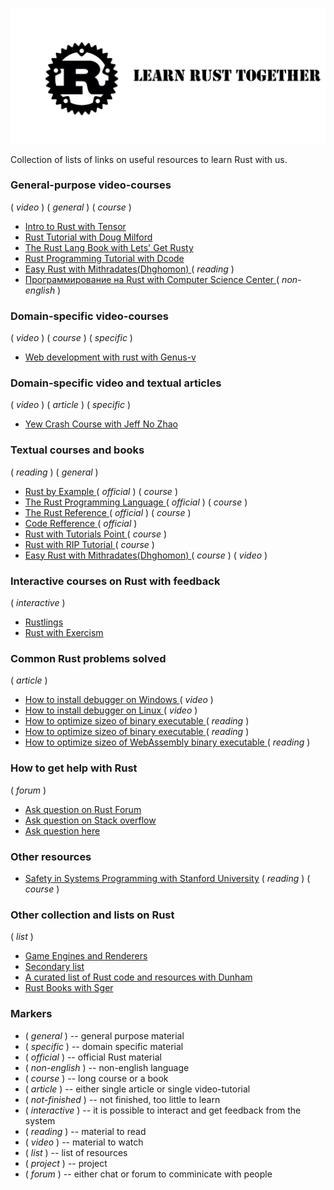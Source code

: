 ![Rust](./doc/image/Logo2.jpg)

Collection of lists of links on useful resources to learn Rust with us.

### General-purpose video-courses

( _video_ ) ( _general_ ) ( _course_ )

- [ Intro to Rust with Tensor ](https://www.youtube.com/playlist?list=PLJbE2Yu2zumDF6BX6_RdPisRVHgzV02NW)
- [ Rust Tutorial with Doug Milford ](https://www.youtube.com/playlist?list=PLLqEtX6ql2EyPAZ1M2_C0GgVd4A-_L4_5)
- [ The Rust Lang Book with Lets' Get Rusty ](https://www.youtube.com/playlist?list=PLai5B987bZ9CoVR-QEIN9foz4QCJ0H2Y8)
- [ Rust Programming Tutorial with Dcode ](https://www.youtube.com/playlist?list=PLVvjrrRCBy2JSHf9tGxGKJ-bYAN_uDCUL)
- [ Easy Rust with Mithradates(Dhghomon) ](https://www.youtube.com/playlist?list=PLfllocyHVgsRwLkTAhG0E-2QxCf-ozBkk)  ( _reading_ )
- [ Программирование на Rust with Computer Science Center ](https://www.youtube.com/playlist?list=PLlb7e2G7aSpTfhiECYNI2EZ1uAluUqE_e) ( _non-english_ )

### Domain-specific video-courses

( _video_ ) ( _course_ ) ( _specific_ )

- [ Web development with rust with Genus-v ](https://www.youtube.com/playlist?list=PLECOtlti4Psr4hXVX5GuSvLKp0-RZjz93)

### Domain-specific video and textual articles

( _video_ ) ( _article_ ) ( _specific_ )

- [ Yew Crash Course with Jeff No Zhao ](https://www.youtube.com/watch?v=lmLiMozWNGA)

### Textual courses and books

( _reading_ ) ( _general_ )

- [ Rust by Example ](https://doc.rust-lang.org/rust-by-example/index.html) ( _official_ ) ( _course_ )
- [ The Rust Programming Language ](https://doc.rust-lang.org/book/ch00-00-introduction.html) ( _official_ ) ( _course_ )
- [ The Rust Reference ](https://doc.rust-lang.org/book/ch00-00-introduction.html) ( _official_ ) ( _course_ )
- [ Code Refference ](https://doc.rust-lang.org/std/index.html) ( _official_ )
- [ Rust with Tutorials Point ](https://www.tutorialspoint.com/rust/index.htm) ( _course_ )
- [ Rust with RIP Tutorial ](https://riptutorial.com/rust) ( _course_ )
- [ Easy Rust with Mithradates(Dhghomon) ](https://github.com/Dhghomon/easy_rust) ( _course_ ) ( _video_ )

### Interactive courses on Rust with feedback

( _interactive_ )

- [ Rustlings ](https://github.com/rust-lang/rustlings)
- [ Rust with Exercism ](https://exercism.io/my/tracks/rust)

### Common Rust problems solved

( _article_ )

- [ How to install debugger on Windows ](https://www.youtube.com/watch?v=f6tizikEMTk) ( _video_ )
- [ How to install debugger on Linux ](https://www.youtube.com/watch?v=rarFePIdNoc) ( _video_ )
- [ How to optimize sizeo of binary executable ](https://github.com/johnthagen/min-sized-rust) ( _reading_ )
- [ How to optimize sizeo of binary executable ](https://users.rust-lang.org/t/size-of-the-executable-binary-file-of-an-application/62160/7) ( _reading_ )
- [ How to optimize sizeo of WebAssembly binary executable ](http://cliffle.com/blog/bare-metal-wasm/#help-i-need-trig-importing-functions-from-javascript) ( _reading_ )

### How to get help with Rust

( _forum_ )

- [Ask question on Rust Forum](https://users.rust-lang.org)
- [Ask question on Stack overflow](https://stackoverflow.com/)
- [Ask question here](https://github.com/Wandalen/LearnRustTogether/issues)

### Other resources

- [Safety in Systems Programming with Stanford University](https://web.stanford.edu/class/cs110l/) ( _reading_ ) ( _course_ )

### Other collection and lists on Rust

( _list_ )

- [Game Engines and Renderers](./GameEnginesAndRenderers.md)
- [Secondary list](./Secondary.md)
- [A curated list of Rust code and resources with Dunham](https://github.com/rust-unofficial/awesome-rust)
- [Rust Books with Sger](https://github.com/sger/RustBooks)

### Markers

- ( _general_ ) -- general purpose material
- ( _specific_ ) -- domain specific material
- ( _official_ ) -- official Rust material
- ( _non-english_ ) -- non-english language
- ( _course_ ) -- long course or a book
- ( _article_ ) -- either single article or single video-tutorial
- ( _not-finished_ ) -- not finished, too little to learn
- ( _interactive_ ) -- it is possible to interact and get feedback from the system
- ( _reading_ ) -- material to read
- ( _video_ ) -- material to watch
- ( _list_ ) -- list of resources
- ( _project_ ) -- project
- ( _forum_ ) -- either chat or forum to comminicate with people

